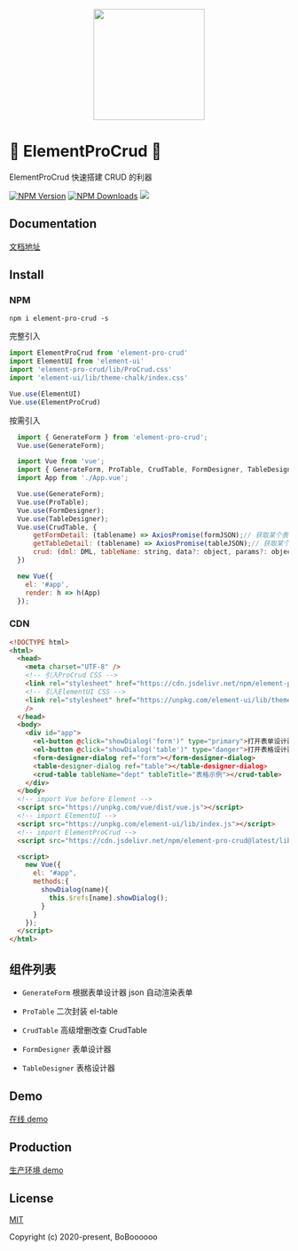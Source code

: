 <p align="center">
  <img width="200" src="https://img.imgdb.cn/item/601a417c3ffa7d37b3d3b19a.png">
</p>

# 🎉 ElementProCrud 🎉

ElementProCrud 快速搭建 CRUD 的利器

[![NPM Version](http://img.shields.io/npm/v/element-pro-crud.svg?style=flat)](https://www.npmjs.org/package/element-pro-crud)
[![NPM Downloads](https://img.shields.io/npm/dm/element-pro-crud.svg?style=flat)](https://www.npmjs.org/package/element-pro-crud)
![](https://img.shields.io/badge/license-MIT-000000.svg)

## Documentation
[文档地址](https://crud.boboooooo.top)

## Install

### NPM

```
npm i element-pro-crud -s
```

完整引入

```javascript
import ElementProCrud from 'element-pro-crud'
import ElementUI from 'element-ui'
import 'element-pro-crud/lib/ProCrud.css'
import 'element-ui/lib/theme-chalk/index.css'

Vue.use(ElementUI)
Vue.use(ElementProCrud)
```

按需引入

```javascript
  import { GenerateForm } from 'element-pro-crud';
  Vue.use(GenerateForm);

  import Vue from 'vue';
  import { GenerateForm, ProTable, CrudTable, FormDesigner, TableDesigner } from 'element-pro-crud';
  import App from './App.vue';

  Vue.use(GenerateForm);
  Vue.use(ProTable);
  Vue.use(FormDesigner);
  Vue.use(TableDesigner);
  Vue.use(CrudTable, {
      getFormDetail: (tablename) => AxiosPromise(formJSON);// 获取某个表单设计json
      getTableDetail: (tablename) => AxiosPromise(tableJSON);// 获取某个表格设计json
      crud: (dml: DML, tableName: string, data?: object, params?: object)=> AxiosPromise; // 通用CRUD封装
  })

  new Vue({
    el: '#app',
    render: h => h(App)
  });
```

### CDN

```html
<!DOCTYPE html>
<html>
  <head>
    <meta charset="UTF-8" />
    <!-- 引入ProCrud CSS -->
    <link rel="stylesheet" href="https://cdn.jsdelivr.net/npm/element-pro-crud@0.5.0/lib/ProCrud.css" />
    <!-- 引入ElementUI CSS -->
    <link rel="stylesheet" href="https://unpkg.com/element-ui/lib/theme-chalk/index.css"
    />
  </head>
  <body>
    <div id="app">
      <el-button @click="showDialog('form')" type="primary">打开表单设计器</el-button>
      <el-button @click="showDialog('table')" type="danger">打开表格设计器</el-button>
      <form-designer-dialog ref="form"></form-designer-dialog>
      <table-designer-dialog ref="table"></table-designer-dialog>
      <crud-table tableName="dept" tableTitle="表格示例"></crud-table>
    </div>
  </body>
  <!-- import Vue before Element -->
  <script src="https://unpkg.com/vue/dist/vue.js"></script>
  <!-- import ElementUI -->
  <script src="https://unpkg.com/element-ui/lib/index.js"></script>
  <!-- import ElementProCrud -->
  <script src="https://cdn.jsdelivr.net/npm/element-pro-crud@latest/lib/ProCrud.umd.js"></script>

  <script>
    new Vue({
      el: "#app",
      methods:{
        showDialog(name){
          this.$refs[name].showDialog();
        }
      }
    });
  </script>
</html>
```

## 组件列表

- `GenerateForm` 根据表单设计器 json 自动渲染表单

- `ProTable` 二次封装 el-table

- `CrudTable` 高级增删改查 CrudTable

- `FormDesigner` 表单设计器

- `TableDesigner` 表格设计器

## Demo

[在线 demo](http://server.boboooooo.top:9997)

## Production

[生产环境 demo](http://server.boboooooo.top:9998)

## License

[MIT](http://opensource.org/licenses/MIT)

Copyright (c) 2020-present, BoBoooooo